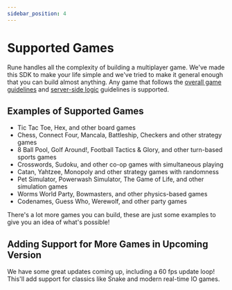 ```yaml
---
sidebar_position: 4
---
```


# Supported Games

Rune handles all the complexity of building a multiplayer game. We've made this SDK to make your life simple and we've tried to make it general enough that you can build almost anything. Any game that follows the [overall game guidelines](how-it-works/syncing-game-state.md#restrictions) and [server-side logic](advanced/logic-restrictions.md) guidelines is supported.

## Examples of Supported Games

- Tic Tac Toe, Hex, and other board games
- Chess, Connect Four, Mancala, Battleship, Checkers and other strategy games
- 8 Ball Pool, Golf Around!, Football Tactics & Glory, and other turn-based sports games
- Crosswords, Sudoku, and other co-op games with simultaneous playing
- Catan, Yahtzee, Monopoly and other strategy games with randomness
- Pet Simulator, Powerwash Simulator, The Game of Life, and other simulation games
- Worms World Party, Bowmasters, and other physics-based games 
- Codenames, Guess Who, Werewolf, and other party games

There's a lot more games you can build, these are just some examples to give you an idea of what's possible!

## Adding Support for More Games in Upcoming Version

We have some great updates coming up, including a 60 fps update loop! This'll add support for classics like Snake and modern real-time IO games.